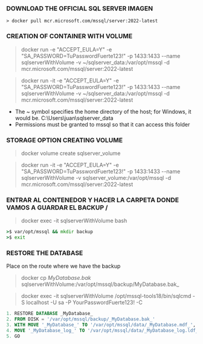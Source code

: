 ### DOWNLOAD THE OFFICIAL SQL SERVER IMAGEN
```docker
> docker pull mcr.microsoft.com/mssql/server:2022-latest
```

### CREATION OF CONTAINER WITH VOLUME
 > docker run -e "ACCEPT_EULA=Y" -e "SA_PASSWORD=TuPasswordFuerte123!" -p 1433:1433 --name sqlserverWithVolume -v ~/sqlserver_data:/var/opt/mssql -d mcr.microsoft.com/mssql/server:2022-latest

 > docker run -it -e "ACCEPT_EULA=Y" -e "SA_PASSWORD=TuPasswordFuerte123!" -p 1433:1433 --name sqlserverWithVolume -v ~/sqlserver_data:/var/opt/mssql -d mcr.microsoft.com/mssql/server:2022-latest

* The ~ symbol specifies the home directory of the host; for Windows, it would be. 
C:\Users\juan\sqlserver_data
* Permissions must be granted to mssql so that it can access this folder

### STORAGE OPTION CREATING VOLUME
> docker volume create sqlserver_volume

> docker run -it -e "ACCEPT_EULA=Y" -e "SA_PASSWORD=TuPasswordFuerte123!" -p 1433:1433 --name sqlserverWithVolume -v sqlserver_volume:/var/opt/mssql -d mcr.microsoft.com/mssql/server:2022-latest

### ENTRAR AL CONTENEDOR Y HACER LA CARPETA DONDE VAMOS A GUARDAR EL BACKUP / 

> docker exec -it sqlserverWithVolume bash
```cmd
>$ var/opt/mssql && mkdir backup
>$ exit
```

### RESTORE THE DATABASE 

Place on the route where we have the backup

> docker cp _MyDatabase.bak_ sqlserverWithVolume:/var/opt/mssql/backup/MyDatabase.bak_ 

> docker exec -it sqlserverWithVolume /opt/mssql-tools18/bin/sqlcmd -S localhost -U sa -P YourPasswordFuerte123! -C

```SQL
1. RESTORE DATABASE _MyDatabase_
2. FROM DISK = '/var/opt/mssql/backup/_MyDatabase.bak_'
3. WITH MOVE '_MyDatabase_' TO '/var/opt/mssql/data/_MyDatabase.mdf_',
4. MOVE '_MyDatabase_log_' TO '/var/opt/mssql/data/_MyDatabase_log.ldf_';
5. GO
```